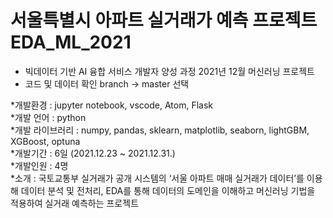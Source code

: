 # 서울특별시 아파트 실거래가 예측 프로젝트 EDA_ML_2021
* 빅데이터 기반 AI 융합 서비스 개발자 양성 과정 2021년 12월 머신러닝 프로젝트
* 코드 및 데이터 확인 branch -> master 선택

*개발환경 : jupyter notebook, vscode, Atom, Flask  
*개발 언어 : python  
*개발 라이브러리 : numpy, pandas, sklearn, matplotlib, seaborn, lightGBM, XGBoost, optuna  
*개발기간 : 6일 (2021.12.23 ~ 2021.12.31.)  
*개발인원 : 4명  
*소개 : 국토교통부 실거래가 공개 시스템의 ‘서울 아파트 매매 실거래가 데이터’를 이용해 데이터 분석 및 전처리, EDA를 통해 데이터의 도메인을 이해하고 머신러닝 기법을 적용하여 실거래 예측하는 프로젝트  


